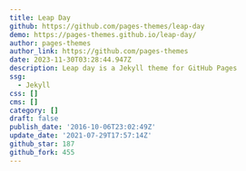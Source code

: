 ```yaml
---
title: Leap Day
github: https://github.com/pages-themes/leap-day
demo: https://pages-themes.github.io/leap-day/
author: pages-themes
author_link: https://github.com/pages-themes
date: 2023-11-30T03:28:44.947Z
description: Leap day is a Jekyll theme for GitHub Pages
ssg:
  - Jekyll
css: []
cms: []
category: []
draft: false
publish_date: '2016-10-06T23:02:49Z'
update_date: '2021-07-29T17:57:14Z'
github_star: 187
github_fork: 455
---
```

